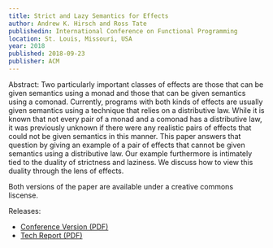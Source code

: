 ```yaml
---
title: Strict and Lazy Semantics for Effects
author: Andrew K. Hirsch and Ross Tate
publishedin: International Conference on Functional Programming
location: St. Louis, Missouri, USA
year: 2018
published: 2018-09-23
publisher: ACM
---
```


Abstract: Two particularly important classes of effects are those that can be given semantics using a monad and those that can be given semantics using a comonad. 
Currently, programs with both kinds of effects are usually given semantics using a technique that relies on a distributive law. 
While it is known that not every pair of a monad and a comonad has a distributive law, it was previously unknown if there were any realistic pairs of effects that could not be given semantics in this manner. 
This paper answers that question by giving an example of a pair of effects that cannot be given semantics using a distributive law. 
Our example furthermore is intimately tied to the duality of strictness and laziness. We discuss how to view this duality through the lens of effects.

Both versions of the paper are available under a creative commons liscense.

Releases: 
- [Conference Version (PDF)](/publications/strict_and_lazy_semantics_for_effects.pdf)
- [Tech Report (PDF)](/publications/strict_and_lazy_semantics_for_effects_tr.pdf)

